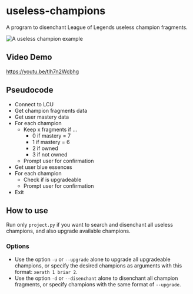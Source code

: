 # useless-champions

A program to disenchant League of Legends useless champion fragments.

![A useless champion example](https://images.contentstack.io/v3/assets/blt187521ff0727be24/blt21051e981c6ebb3f/60ee1226730ed71c59413b01/sona-color-splash.jpg)

## Video Demo
https://youtu.be/tIh7n2Wcbhg

## Pseudocode

- Connect to LCU
- Get champion fragments data
- Get user mastery data
- For each champion
    - Keep x fragments if ...
        - 0 if mastery = 7
        - 1 if mastery = 6
        - 2 if owned
        - 3 if not owned
    - Prompt user for confirmation
- Get user blue essences
- For each champion
    - Check if is upgradeable
    - Prompt user for confirmation
- Exit

## How to use

Run only `project.py` if you want to search and disenchant all useless champions, and also upgrade available champions.

### Options

- Use the option `-u` or `--upgrade` alone to upgrade all upgradeable champions, or specify the desired champions as arguments with this format: `xerath 1 briar 2`.
- Use the option `-d` or `--disenchant` alone to disenchant all champion fragments, or specify champions with the same format of `--upgrade`.